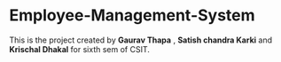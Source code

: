 # Employee-Management-System
This is the project created by **Gaurav Thapa** , **Satish chandra Karki** and **Krischal Dhakal** for sixth sem of CSIT.
